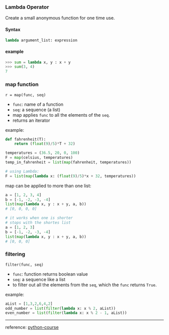 ### Lambda Operator
Create a small anonymous function for one time use.

#### Syntax
```python
lambda argument_list: expression
```

#### example
```python
>>> sum = lambda x, y : x + y
>>> sum(3, 4)
7
```


### map function
`r = map(func, seq)`
* `func`: name of a function
* `seq`: a sequence (a list)
* map applies `func` to all the elements of the `seq`.
* returns an iterator

example:
```python
def fahrenheit(T):
    return (float(9)/5)*T + 32)

temperatures = (36.5, 20, 0, 100)
F = map(celsius, temperatures)
temp_in_fahrenheit = list(map(fahrenheit, temperatures))

# using Lambda:
F = list(map(lambda x: (float(9)/5)*x + 32, temperatures))
```

map can be applied to more than one list:
```python
a = [1, 2, 3, 4]
b = [-1, -2, -3, -4]
list(map(lambda x, y : x + y, a, b))
# [0, 0, 0, 0]

# it works when one is shorter
# stops with the shortes list
a = [1, 2, 3]
b = [-1, -2, -3, -4]
list(map(lambda x, y : x + y, a, b))
# [0, 0, 0]
```


### filtering
`filter(func, seq)`
* `func`: function returns boolean value
* `seq`: a sequence like a list
* to filter out all the elements from the `seq`, which the `func` returns `True`.

example:
```python
aList = [1,3,2,6,4,2]
odd_number = list(filter(lambda x: x % 2, aList))
even_number = list(filter(lambda x: x % 2 - 1, aList))
```
-------
reference: [python-course](https://www.python-course.eu/python3_lambda.php)
